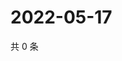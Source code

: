 # 2022-05-17

共 0 条

<!-- BEGIN WEIBO -->
<!-- 最后更新时间 Tue May 17 2022 01:13:18 GMT+0800 (China Standard Time) -->

<!-- END WEIBO -->
